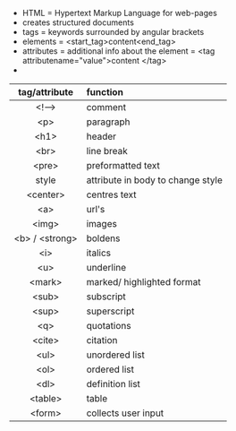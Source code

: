 - HTML = Hypertext Markup Language for web-pages
- creates structured documents
- tags = keywords surrounded by angular brackets
- elements = <start_tag>content<end_tag>
- attributes = additional info about the element = \<tag attributename="value">content \</tag>
- 


tag/attribute | function
:-----: | :------
\<\!--> | comment
\<p> | paragraph
\<h1> | header
\<br> | line break
\<pre> | preformatted text
style | attribute in body to change style
\<center> | centres text
\<a> | url's
\<img> | images
\<b> / \<strong> | boldens
\<i> | italics
\<u> | underline
\<mark> | marked/ highlighted format
\<sub> | subscript
\<sup> | superscript
\<q> | quotations
\<cite> | citation
\<ul> | unordered list
\<ol> | ordered list
\<dl> | definition list
\<table> | table
\<form> | collects user input


